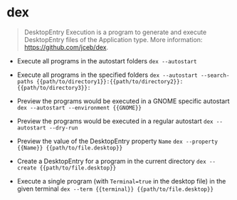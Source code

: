 # dex
> DesktopEntry Execution is a program to generate and execute DesktopEntry files of the Application type.
> More information: <https://github.com/jceb/dex>.

- Execute all programs in the autostart folders
`dex --autostart`

- Execute all programs in the specified folders
`dex --autostart --search-paths {{path/to/directory1}}:{{path/to/directory2}}:{{path/to/directory3}}:`

- Preview the programs would be executed in a GNOME specific autostart
`dex --autostart --environment {{GNOME}}`

- Preview the programs would be executed in a regular autostart
`dex --autostart --dry-run`

- Preview the value of the DesktopEntry property `Name`
`dex --property {{Name}} {{path/to/file.desktop}}`

- Create a DesktopEntry for a program in the current directory
`dex --create {{path/to/file.desktop}}`

- Execute a single program (with `Terminal=true` in the desktop file) in the given terminal
`dex --term {{terminal}} {{path/to/file.desktop}}`
